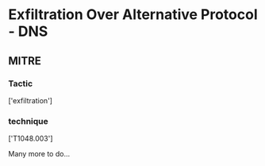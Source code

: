 # Exfiltration Over Alternative Protocol - DNS

## MITRE

### Tactic
['exfiltration']

### technique
['T1048.003']

Many more to do...
